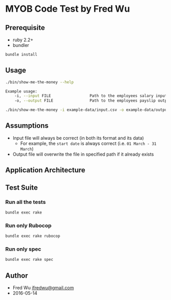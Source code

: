 # MYOB Code Test by Fred Wu

## Prerequisite

- ruby 2.2+
- bundler

```bash
bundle install
```

## Usage

```bash
./bin/show-me-the-money --help

Example usage:
    -i, --input FILE                 Path to the employees salary input file
    -o, --output FILE                Path to the employees payslip output file
```

```bash
./bin/show-me-the-money -i example-data/input.csv -o example-data/output.csv
```

## Assumptions

- Input file will always be correct (in both its format and its data)
  - For example, the `start date` is always correct (i.e. `01 March - 31 March`)
- Output file will overwrite the file in specified path if it already exists

## Application Architecture



## Test Suite

### Run all the tests

```bash
bundle exec rake
```

### Run only Rubocop

```bash
bundle exec rake rubocop
```

### Run only spec

```bash
bundle exec rake spec
```

## Author

- Fred Wu <ifredwu@gmail.com>
- 2016-05-14
